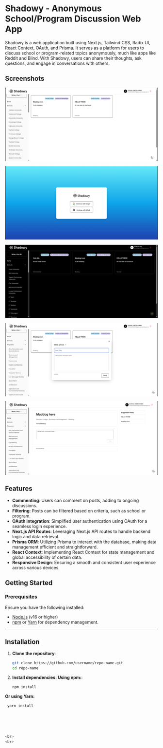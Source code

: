 # Shadowy - Anonymous School/Program Discussion Web App
Shadowy is a web application built using Next.js, Tailwind CSS, Radix UI, React Context, OAuth, and Prisma. It serves as a platform for users to discuss school or program-related topics anonymously, much like apps like Reddit and Blind. With Shadowy, users can share their thoughts, ask questions, and engage in conversations with others.

## Screenshots
![Screenshot 1](screenshots/photo1.png)

![Screenshot 1](screenshots/photo7.png)

![Screenshot 2](screenshots/photo2.png)

![Screenshot 3](screenshots/photo3.png)

![Screenshot 4](screenshots/photo4.png)


## Features

<ul>
  <li><strong>Commenting</strong>: Users can comment on posts, adding to ongoing discussions.</li>
  <li><strong>Filtering</strong>: Posts can be filtered based on criteria, such as school or program.</li>
  <li><strong>OAuth Integration</strong>: Simplified user authentication using OAuth for a seamless login experience.</li>
  <li><strong>Next.js API Routes</strong>: Leveraging Next.js API routes to handle backend logic and data retrieval.</li>
  <li><strong>Prisma ORM</strong>: Utilizing Prisma to interact with the database, making data management efficient and straightforward.</li>
  <li><strong>React Context</strong>: Implementing React Context for state management and global accessibility of certain data.</li>
  <li><strong>Responsive Design</strong>: Ensuring a smooth and consistent user experience across various devices.</li>
</ul>

## **Getting Started**

### **Prerequisites**
Ensure you have the following installed:
- [Node.js](https://nodejs.org/) (v16 or higher)
- [npm](https://www.npmjs.com/) or [Yarn](https://yarnpkg.com/) for dependency management.

---

## **Installation**

1. **Clone the repository**:
   ```bash
   git clone https://github.com/username/repo-name.git
   cd repo-name
2. **Install dependencies: Using npm:**:
   ```bash
   npm install
**Or using Yarn:**
   ```bash
    yarn install


   


<br>
<br>


